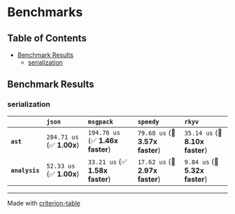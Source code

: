 # Benchmarks

## Table of Contents

- [Benchmark Results](#benchmark-results)
    - [serialization](#serialization)

## Benchmark Results

### serialization

|                | `json`                    | `msgpack`                        | `speedy`                        | `rkyv`                           |
|:---------------|:--------------------------|:---------------------------------|:--------------------------------|:-------------------------------- |
| **`ast`**      | `284.71 us` (✅ **1.00x**) | `194.76 us` (✅ **1.46x faster**) | `79.68 us` (🚀 **3.57x faster**) | `35.14 us` (🚀 **8.10x faster**)  |
| **`analysis`** | `52.33 us` (✅ **1.00x**)  | `33.21 us` (✅ **1.58x faster**)  | `17.62 us` (🚀 **2.97x faster**) | `9.84 us` (🚀 **5.32x faster**)   |

---
Made with [criterion-table](https://github.com/nu11ptr/criterion-table)

